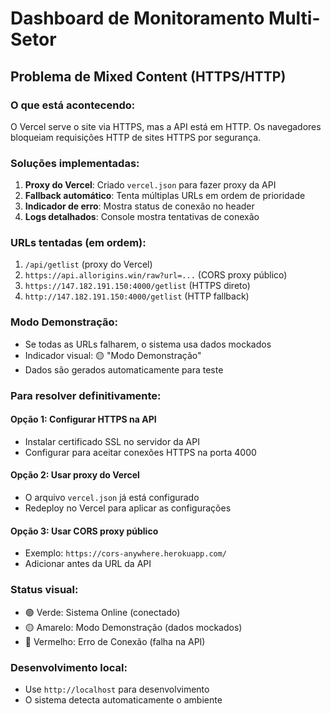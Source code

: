 # Dashboard de Monitoramento Multi-Setor

## Problema de Mixed Content (HTTPS/HTTP)

### O que está acontecendo:
O Vercel serve o site via HTTPS, mas a API está em HTTP. Os navegadores bloqueiam requisições HTTP de sites HTTPS por segurança.

### Soluções implementadas:

1. **Proxy do Vercel**: Criado `vercel.json` para fazer proxy da API
2. **Fallback automático**: Tenta múltiplas URLs em ordem de prioridade
3. **Indicador de erro**: Mostra status de conexão no header
4. **Logs detalhados**: Console mostra tentativas de conexão

### URLs tentadas (em ordem):
1. `/api/getlist` (proxy do Vercel)
2. `https://api.allorigins.win/raw?url=...` (CORS proxy público)
3. `https://147.182.191.150:4000/getlist` (HTTPS direto)
4. `http://147.182.191.150:4000/getlist` (HTTP fallback)

### Modo Demonstração:
- Se todas as URLs falharem, o sistema usa dados mockados
- Indicador visual: 🟡 "Modo Demonstração"
- Dados são gerados automaticamente para teste

### Para resolver definitivamente:

#### Opção 1: Configurar HTTPS na API
- Instalar certificado SSL no servidor da API
- Configurar para aceitar conexões HTTPS na porta 4000

#### Opção 2: Usar proxy do Vercel
- O arquivo `vercel.json` já está configurado
- Redeploy no Vercel para aplicar as configurações

#### Opção 3: Usar CORS proxy público
- Exemplo: `https://cors-anywhere.herokuapp.com/`
- Adicionar antes da URL da API

### Status visual:
- 🟢 Verde: Sistema Online (conectado)
- 🟡 Amarelo: Modo Demonstração (dados mockados)
- 🔴 Vermelho: Erro de Conexão (falha na API)

### Desenvolvimento local:
- Use `http://localhost` para desenvolvimento
- O sistema detecta automaticamente o ambiente
